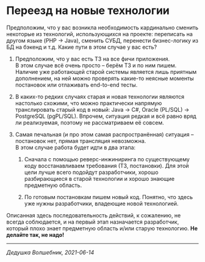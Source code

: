 # Переезд на новые технологии

Предположим, что у вас возникла необходимость кардинально сменить некоторые из технологий, использующихся на проекте: переписать на другом языке (PHP → Java), сменить СУБД, перенести бизнес-логику из БД на бэкенд и т.д. Какие пути в этом случае у вас есть?

1. Предположим, что у вас есть ТЗ на все фичи приложения.  
В этом случае всё очень просто – берём ТЗ и по ним пишем. Наличие уже работающей старой системы является лишь приятным дополнением, на ней можно проверять какие-то неясные моменты постановок или отлаживать end-to-end тесты.

2. В каких-то редких случаях старая и новая технологии являются настолько схожими, что можно практически напрямую транслировать старый код в новый: Java → C#, Oracle (PL/SQL) → PostgreSQL (pgPL/SQL). Впрочем, ситуация редкая и всё равно вряд ли реализуемая, поэтому не рассматриваем её совсем.

3. Самая печальная (и про этом самая распространённая) ситуация – постановок нет, прямая трансляция невозможна.  
В этом случае работа будет идти в два этапа:  
    1. Сначала с помощью реверс-инжиниринга по существующему коду восстанавливаем требования (ТЗ, постановки). Для этой цели лучше всего подойдут разработчики, хорошо разбирающиеся в старой технологии и хорошо знающие предметную область.

    2. По готовым постановкам пишем новый код. Понятно, что здесь уже нужны разработчики, владеющие новой технологией.

Описанная здесь последовательность действий, к сожалению, не всегда соблюдается, и на первый этап назначается разработчик, который плохо знает предметную область и/или старую технологию.   **Не делайте так, не надо!**


----

_Дедушка Волшебник, 2021-06-14_
